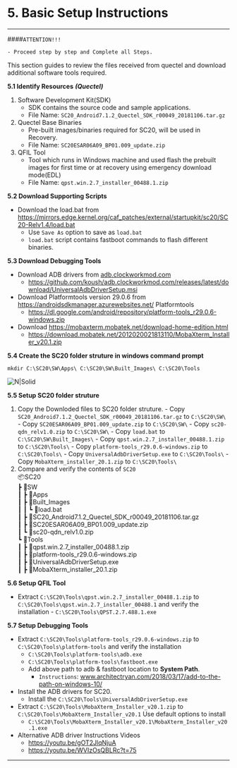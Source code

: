 # 5. Basic Setup Instructions

------------
####`ATTENTION!!!`
```warning
- Proceed step by step and Complete all Steps.
```
This section guides to review the files received from quectel and download additional software tools required.

__5.1 Identify Resources__ ___(Quectel)___
   
   1. Software Development Kit(SDK)
      - SDK contains the source code and sample applications.
      - File Name: `SC20_Android7.1.2_Quectel_SDK_r00049_20181106.tar.gz`
   2. Quectel Base Binaries
      - Pre-built images/binaries required for SC20, will be used in Recovery.
      - File Name: `SC20ESAR06A09_BP01.009_update.zip`
   3. QFIL Tool
      - Tool which runs in Windows machine and used flash the prebuilt images for first time or at recovery using emergency download mode(EDL)
      - File Name: `qpst.win.2.7_installer_00488.1.zip`

__5.2 Download Supporting Scripts__
  - Download the load.bat from <a href="https://mirrors.edge.kernel.org/caf_patches/external/startupkit/sc20/SC20-Relv1.4/load.bat" target="_blank">https://mirrors.edge.kernel.org/caf_patches/external/startupkit/sc20/SC20-Relv1.4/load.bat</a>
    - Use `Save As` option to save as `load.bat`
    - `load.bat` script contains fastboot commands to flash different binaries.

__5.3 Download Debugging Tools__ 
  - Download ADB drivers from <a href="https://adb.clockworkmod.com/" target="_blank"> adb.clockworkmod.com </a>
    - <a href="https://github.com/koush/adb.clockworkmod.com/releases/latest/download/UniversalAdbDriverSetup.msi" target="_blank">https://github.com/koush/adb.clockworkmod.com/releases/latest/download/UniversalAdbDriverSetup.msi </a>
  - Download Platformtools version 29.0.6 from <a href="https://androidsdkmanager.azurewebsites.net/Platformtools" target="_blank"> https://androidsdkmanager.azurewebsites.net/   Platformtools </a>
    - <a href="https://dl.google.com/android/repository/platform-tools_r29.0.6-windows.zip" target="_blank">https://dl.google.com/android/repository/platform-tools_r29.0.6-windows.zip</a>
  - Download  <a href="https://mobaxterm.mobatek.net/download-home-edition.html" target="_blank">https://mobaxterm.mobatek.net/download-home-edition.html</a>
    - <a href="https://download.mobatek.net/2012020021813110/MobaXterm_Installer_v20.1.zip" target="_blank">https://download.mobatek.net/2012020021813110/MobaXterm_Installer_v20.1.zip</a>

__5.4 Create the SC20 folder struture in windows command prompt__

 ```console
 mkdir C:\SC20\SW\Apps\ C:\SC20\SW\Built_Images\ C:\SC20\Tools
 ```

![N|Solid](../pics/SC20/sc20-file-format.jpg)

__5.5 Setup SC20 folder struture__

   1. Copy the Downloded files to SC20 folder struture. 
    - Copy `SC20_Android7.1.2_Quectel_SDK_r00049_20181106.tar.gz` to `C:\SC20\SW\`
    - Copy `SC20ESAR06A09_BP01.009_update.zip` to `C:\SC20\SW\`
    - Copy `sc20-qdn_relv1.0.zip` to `C:\SC20\SW\`
    - Copy `load.bat` to `C:\SC20\SW\Built_Images\`
    - Copy `qpst.win.2.7_installer_00488.1.zip` to `C:\SC20\Tools\`
    - Copy `platform-tools_r29.0.6-windows.zip` to `C:\SC20\Tools\`
    - Copy `UniversalAdbDriverSetup.exe` to `C:\SC20\Tools\`
    - Copy `MobaXterm_installer_20.1.zip` to `C:\SC20\Tools\`
   2. Compare and verify the contents of `SC20`<br>
    📦SC20<br>
    ┣ 📂SW<br>
    ┃ ┣ 📂Apps<br>
    ┃ ┣ 📂Built&#95;Images<br>
    ┃ ┃ ┗ 📜load.bat<br>
    ┃ ┣ 📜SC20&#95;Android7.1.2&#95;Quectel&#95;SDK&#95;r00049&#95;20181106.tar.gz<br>
    ┃ ┣ 📜SC20ESAR06A09&#95;BP01.009&#95;update.zip<br>
    ┃ ┗ 📜sc20-qdn&#95;relv1.0.zip<br>
    ┗ 📂Tools<br>
    ┃ ┣ 📜qpst.win.2.7&#95;installer&#95;00488.1.zip<br>
    ┃ ┣ 📜platform-tools&#95;r29.0.6-windows.zip<br>
    ┃ ┣ 📜UniversalAdbDriverSetup.exe<br>
    ┃ ┣ 📜MobaXterm&#95;installer&#95;20.1.zip<br>

__5.6 Setup QFIL Tool__
   - Extract `C:\SC20\Tools\qpst.win.2.7_installer_00488.1.zip` to `C:\SC20\Tools\qpst.win.2.7_installer_00488.1` and verify the installation
    - `C:\SC20\Tools\QPST.2.7.488.1.exe`

__5.7 Setup Debugging Tools__
- Extract `C:\SC20\Tools\platform-tools_r29.0.6-windows.zip` to `C:\SC20\Tools\platform-tools` and verify the installation
    - `C:\SC20\Tools\platform-tools\adb.exe`
    - `C:\SC20\Tools\platform-tools\fastboot.exe`
    - Add above path to adb & fastboot location to __System Path__.
        - `Instructions`: <a href="https://www.architectryan.com/2018/03/17/add-to-the-path-on-windows-10/" target="_blank">www.architectryan.com/2018/03/17/add-to-the-path-on-windows-10/</a>
- Install the ADB drivers for SC20.
    - Install the `C:\SC20\Tools\UniversalAdbDriverSetup.exe`
- Extract `C:\SC20\Tools\MobaXterm_Installer_v20.1.zip` to `C:\SC20\Tools\MobaXterm_Installer_v20.1` Use default options to install
    - `C:\SC20\Tools\MobaXterm_Installer_v20.1\MobaXterm_Installer_v20.1.exe`
- Alternative ADB driver Instructions Videos
    - <a href="https://youtu.be/gOT2JlqNjuA" target="_blank">https://youtu.be/gOT2JlqNjuA</a>
    - <a href="https://youtu.be/WVIzOsQBLRc?t=75" target="_blank">https://youtu.be/WVIzOsQBLRc?t=75</a>
  

------------